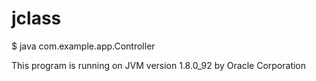 # jclass

$ java com.example.app.Controller

This program is running on JVM version 1.8.0_92 by Oracle Corporation
